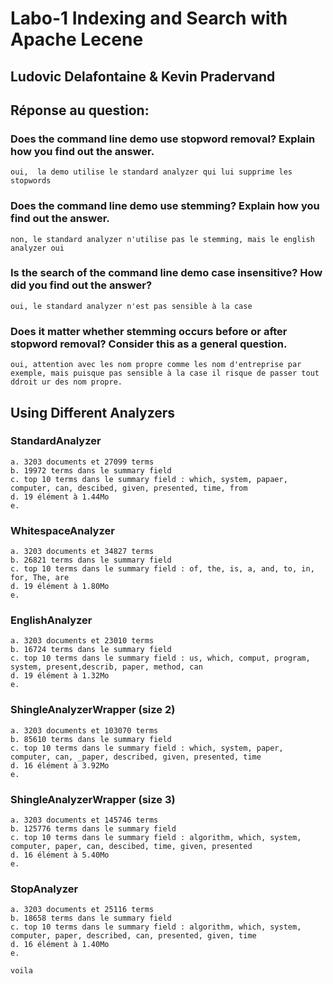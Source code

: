 # Labo-1 Indexing and Search with Apache Lecene
## Ludovic Delafontaine & Kevin Pradervand

## Réponse au question: 

### Does the command line demo use stopword removal? Explain how you find out the answer.
	oui,  la demo utilise le standard analyzer qui lui supprime les stopwords
### Does the command line demo use stemming? Explain how you find out the answer.
	non, le standard analyzer n'utilise pas le stemming, mais le english analyzer oui 
### Is the search of the command line demo case insensitive? How did you find out the answer?
	oui, le standard analyzer n'est pas sensible à la case
### Does it matter whether stemming occurs before or after stopword removal? Consider this as a general question.
	oui, attention avec les nom propre comme les nom d'entreprise par exemple, mais puisque pas sensible à la case il risque de passer tout ddroit ur des nom propre.
## Using Different Analyzers
### StandardAnalyzer
	a. 3203 documents et 27099 terms
	b. 19972 terms dans le summary field
	c. top 10 terms dans le summary field : which, system, papaer, computer, can, descibed, given, presented, time, from
	d. 19 élément à 1.44Mo
	e. 
### WhitespaceAnalyzer
	a. 3203 documents et 34827 terms
	b. 26821 terms dans le summary field
	c. top 10 terms dans le summary field : of, the, is, a, and, to, in, for, The, are
	d. 19 élément à 1.80Mo
	e.
### EnglishAnalyzer
	a. 3203 documents et 23010 terms
	b. 16724 terms dans le summary field
	c. top 10 terms dans le summary field : us, which, comput, program, system, present,describ, paper, method, can
	d. 19 élément à 1.32Mo
	e.
### ShingleAnalyzerWrapper (size 2)
	a. 3203 documents et 103070 terms
	b. 85610 terms dans le summary field
	c. top 10 terms dans le summary field : which, system, paper, computer, can, _paper, described, given, presented, time
	d. 16 élément à 3.92Mo
	e.
### ShingleAnalyzerWrapper (size 3)
	a. 3203 documents et 145746 terms
	b. 125776 terms dans le summary field
	c. top 10 terms dans le summary field : algorithm, which, system, computer, paper, can, descibed, time, given, presented
	d. 16 élément à 5.40Mo
	e.
### StopAnalyzer
	a. 3203 documents et 25116 terms
	b. 18658 terms dans le summary field
	c. top 10 terms dans le summary field : algorithm, which, system, computer, paper, described, can, presented, given, time
	d. 16 élément à 1.40Mo
	e.
	
	voila
